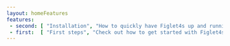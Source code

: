 ```yaml
---
layout: homeFeatures
features:
 - second: [ "Installation", "How to quickly have Figlet4s up and running in your project", "setup" ]
 - first:  [ "First steps", "Check out how to get started with Figlet4s", "getting-started" ]
---
```

